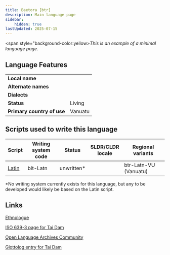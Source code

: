 ```yaml
---
title: Baetora [btr]
description: Main language page
sidebar:
    hidden: true
lastUpdated: 2025-07-15
---
```


<span style="background-color:yellow>_This is an example of a minimal language page._</span>

## Language Features

| | |
--------------------- | --- |
**Local name** | |
**Alternate names** | |
**Dialects** | |
**Status** | Living |
**Primary country of use** | Vanuatu |

## Scripts used to write this language

Script | Writing system<br>code | Status | SLDR/CLDR<br>locale | Regional<br>variants |
------ | ---------------------- | ------ | ------------------- | -------------------- |
[Latin](https://writingsystems.info/scrlang/script-latn) | blt-Latn | unwritten* | | btr-Latn-VU (Vanuatu) |

*No writing system currently exists for this language, but any to be developed would likely be based on the Latin script.

## Links

[Ethnologue](http://www.ethnologue.com/language/btr)

[ISO 639-3 page for Tai Dam](http://iso639-3.sil.org/code/btr)

[Open Language Archives Community](http://www.language-archives.org/language/btr)

[Glottolog entry for Tai Dam](http://www.glottolog.org/glottolog?iso=btr)
